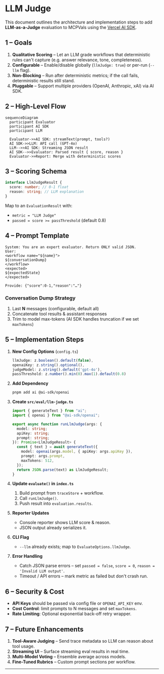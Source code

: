 # LLM Judge

This document outlines the architecture and implementation steps to add **LLM-as-a-Judge** evaluation to MCPVals using the [Vercel AI SDK](https://sdk.vercel.ai/docs).

## 1 – Goals

1. **Qualitative Scoring** – Let an LLM grade workflows that deterministic rules can't capture (e.g. answer relevance, tone, completeness).
2. **Configurable** – Enable/disable globally (`llmJudge: true`) or per-run (`--llm` flag).
3. **Non-Blocking** – Run after deterministic metrics; if the call fails, deterministic results still stand.
4. **Pluggable** – Support multiple providers (OpenAI, Anthropic, xAI) via AI SDK.

## 2 – High-Level Flow

```mermaid
sequenceDiagram
  participant Evaluator
  participant AI SDK
  participant LLM

  Evaluator->>AI SDK: streamText(prompt, tools?)
  AI SDK->>LLM: API call (GPT-4o)
  LLM-->>AI SDK: Streaming JSON result
  AI SDK-->>Evaluator: Parsed result { score, reason }
  Evaluator->>Report: Merge with deterministic scores
```

## 3 – Scoring Schema

```ts
interface LlmJudgeResult {
  score: number; // 0-1 float
  reason: string; // LLM explanation
}
```

Map to an `EvaluationResult` with:

- `metric = "LLM Judge"`
- `passed = score >= passThreshold` (default 0.8)

## 4 – Prompt Template

```text
System: You are an expert evaluator. Return ONLY valid JSON.
User:
<workflow name="${name}">
${conversationDump}
</workflow>
<expected>
${expectedState}
</expected>

Provide: {"score":0-1,"reason":"…"}
```

### Conversation Dump Strategy

1. Last **N** messages (configurable, default all)
2. Concatenate tool results & assistant responses
3. Trim to model max-tokens (AI SDK handles truncation if we set `maxTokens`)

## 5 – Implementation Steps

1. **New Config Options** (`config.ts`)
   ```ts
   llmJudge: z.boolean().default(false),
   openaiKey: z.string().optional(),
   judgeModel: z.string().default('gpt-4o'),
   passThreshold: z.number().min(0).max(1).default(0.8)
   ```
2. **Add Dependency**
   ```bash
   pnpm add ai @ai-sdk/openai
   ```
3. **Create `src/eval/llm-judge.ts`**

   ```ts
   import { generateText } from "ai";
   import { openai } from "@ai-sdk/openai";

   export async function runLlmJudge(args: {
     model: string;
     apiKey: string;
     prompt: string;
   }): Promise<LlmJudgeResult> {
     const { text } = await generateText({
       model: openai(args.model, { apiKey: args.apiKey }),
       prompt: args.prompt,
       maxTokens: 512,
     });
     return JSON.parse(text) as LlmJudgeResult;
   }
   ```

4. **Update `evaluate()` in `index.ts`**
   1. Build prompt from `traceStore` + workflow.
   2. Call `runLlmJudge()`.
   3. Push result into `evaluation.results`.
5. **Reporter Updates**
   - Console reporter shows LLM score & reason.
   - JSON output already serializes it.
6. **CLI Flag**
   - `--llm` already exists; map to `EvaluateOptions.llmJudge`.
7. **Error Handling**
   - Catch JSON parse errors – set `passed = false`, `score = 0`, `reason = 'Invalid LLM output'`.
   - Timeout / API errors – mark metric as failed but don't crash run.

## 6 – Security & Cost

- **API Keys** should be passed via config file or `OPENAI_API_KEY` env.
- **Cost Control**: limit prompts to N messages and set `maxTokens`.
- **Rate Limiting**: Optional exponential back-off retry wrapper.

## 7 – Future Enhancements

1. **Tool-Aware Judging** – Send trace metadata so LLM can reason about tool usage.
2. **Streaming UI** – Surface streaming eval results in real time.
3. **Multi-Model Voting** – Ensemble average across models.
4. **Fine-Tuned Rubrics** – Custom prompt sections per workflow.

---
